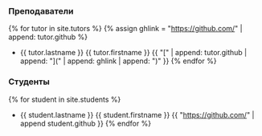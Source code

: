 ### Преподаватели

{% for tutor in site.tutors %}
{% assign ghlink = "https://github.com/" | append: tutor.github %}
- {{ tutor.lastname }} {{ tutor.firstname }} {{ "\[" | append: tutor.github | append: "\]\(" | append: ghlink | append: "\)" }}
{% endfor %}


### Студенты

{% for student in site.students %}
- {{ student.lastname }} {{ student.firstname }} {{ "https://github.com/" | append student.github }}
{% endfor %}
